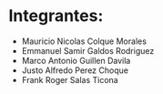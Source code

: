 # Integrantes:
- Mauricio Nicolas Colque Morales
- Emmanuel Samir Galdos Rodriguez
- Marco Antonio Guillen Davila
- Justo Alfredo Perez Choque
- Frank Roger Salas Ticona

